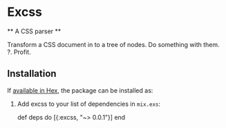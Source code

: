 # Excss

** A CSS parser **

Transform a CSS document in to a tree of nodes. Do something with them. ?. Profit.

## Installation

If [available in Hex](https://hex.pm/docs/publish), the package can be installed as:

  1. Add excss to your list of dependencies in `mix.exs`:

        def deps do
          [{:excss, "~> 0.0.1"}]
        end
